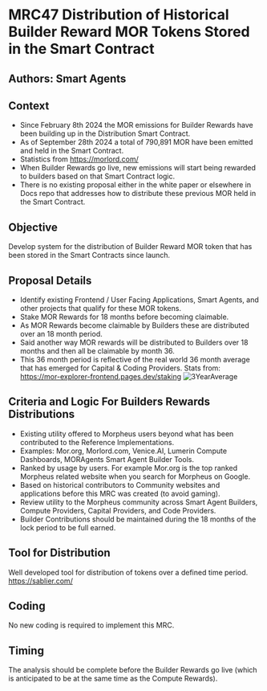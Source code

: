# MRC47 Distribution of Historical Builder Reward MOR Tokens Stored in the Smart Contract
## Authors: Smart Agents

## Context
- Since February 8th 2024 the MOR emissions for Builder Rewards have been building up in the Distribution Smart Contract. 
- As of September 28th 2024 a total of 790,891 MOR have been emitted and held in the Smart Contract.
- Statistics from https://morlord.com/ 
- When Builder Rewards go live, new emissions will start being rewarded to builders based on that Smart Contract logic.
- There is no existing proposal either in the white paper or elsewhere in Docs repo that addresses how to distribute these previous MOR held in the Smart Contract.

## Objective
Develop system for the distribution of Builder Reward MOR token that has been stored in the Smart Contracts since launch.

## Proposal Details
- Identify existing Frontend / User Facing Applications, Smart Agents, and other projects that qualify for these MOR tokens.
- Stake MOR Rewards for 18 months before becoming claimable.
- As MOR Rewards become claimable by Builders these are distributed over an 18 month period.
- Said another way MOR rewards will be distributed to Builders over 18 months and then all be claimable by month 36.
- This 36 month period is reflective of the real world 36 month average that has emerged for Capital & Coding Providers.
Stats from: https://mor-explorer-frontend.pages.dev/staking
![3YearAverage](https://github.com/user-attachments/assets/59c0a399-d63b-4044-bf08-c6b49e8b763d)

## Criteria and Logic For Builders Rewards Distributions
- Existing utility offered to Morpheus users beyond what has been contributed to the Reference Implementations.
- Examples: Mor.org, Morlord.com, Venice.AI, Lumerin Compute Dashboards, MORAgents Smart Agent Builder Tools.
- Ranked by usage by users. For example Mor.org is the top ranked Morpheus related website when you search for Morpheus on Google.
- Based on historical contributors to Community websites and applications before this MRC was created (to avoid gaming).
- Review utility to the Morpheus community across Smart Agent Builders, Compute Providers, Capital Providers, and Code Providers.
- Builder Contributions should be maintained during the 18 months of the lock period to be full earned.

## Tool for Distribution
Well developed tool for distribution of tokens over a defined time period.
https://sablier.com/

## Coding
No new coding is required to implement this MRC. 

## Timing
The analysis should be complete before the Builder Rewards go live (which is anticipated to be at the same time as the Compute Rewards).

